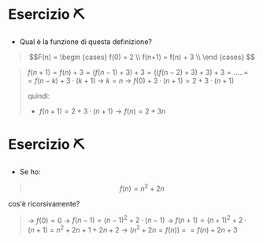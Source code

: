 # Esercizio ⛏️
- Qual è la funzione di questa definizione? 
>$$F(n) = 
\begin {cases} 
f(0) = 2 \\
f(n+1) = f(n) + 3 \\
\end {cases}
$$

>$f(n+1) = f(n)+3 = (f(n-1)+3)+3 = ((f(n-2)+3)+3)+3 = ..... =$
>$= f(n-k) + 3·(k+1)$ -> $k = n$ $\rightarrow$ $f(0) + 3·(n+1) = 2 + 3·(n+1)$ 
>
>quindi:
>- $f(n+1) = 2 + 3·(n+1) \rightarrow f(n) = 2 + 3n$


# Esercizio ⛏️
- Se ho:
>$$f(n)=n^2+2n$$

cos'è ricorsivamente?

>$\rightarrow$ $f(0) = 0$
>$\rightarrow$ $f(n-1) = (n-1)^2 + 2·(n-1)$
>$\rightarrow$ $f(n+1) = (n+1)^2 + 2·(n+1)$ = $n^2+2n+1+2n+2$  -> ($n^2+2n = f(n)$) $=$
>$= f(n)+2n+3$
